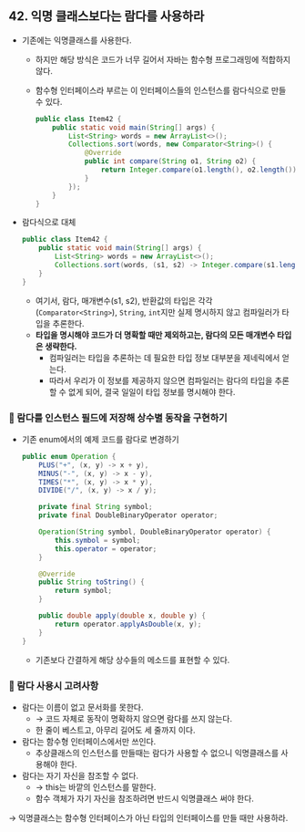 ## 42. ****익명 클래스보다는 람다를 사용하라****

- 기존에는 익명클래스를 사용한다.

  - 하지만 해당 방식은 코드가 너무 길어서 자바는 함수형 프로그래밍에 적합하지 않다.
  - 함수형 인터페이스라 부르는 이 인터페이스들의 인스턴스를 람다식으로 만들 수 있다.

    ```java
    public class Item42 {
        public static void main(String[] args) {
            List<String> words = new ArrayList<>();
            Collections.sort(words, new Comparator<String>() {
                @Override
                public int compare(String o1, String o2) {
                    return Integer.compare(o1.length(), o2.length());
                }
            });
        }
    }
    ```

- 람다식으로 대체

    ```java
    public class Item42 {
        public static void main(String[] args) {
            List<String> words = new ArrayList<>();
            Collections.sort(words, (s1, s2) -> Integer.compare(s1.length(), s2.length()));
        }
    }
    ```

  - 여기서, 람다, 매개변수(s1, s2), 반환값의 타입은 각각 (`Comparator<String>`), `String`, `int`지만 실제 명시하지 않고 컴파일러가 타입을 추론한다.
  - **타입을 명시해야 코드가 더 명확할 때만 제외하고는, 람다의 모든 매개변수 타입은 생략한다.**
    - 컴파일러는 타입을 추론하는 데 필요한 타입 정보 대부분을 제네릭에서 얻는다.
    - 따라서 우리가 이 정보를 제공하지 않으면 컴파일러는 람다의 타입을 추론할 수 없게 되어, 결국 일일이 타입 정보를 명시해야 한다.

### 💬 람다를 인스턴스 필드에 저장해 상수별 동작을 구현하기

- 기존 enum에서의 예제 코드를 람다로 변경하기

    ```java
    public enum Operation {
        PLUS("+", (x, y) -> x + y),
        MINUS("-", (x, y) -> x - y),
        TIMES("*", (x, y) -> x * y),
        DIVIDE("/", (x, y) -> x / y);
    
        private final String symbol;
        private final DoubleBinaryOperator operator;
    
        Operation(String symbol, DoubleBinaryOperator operator) {
            this.symbol = symbol;
            this.operator = operator;
        }
    
        @Override
        public String toString() {
            return symbol;
        }
    
        public double apply(double x, double y) {
            return operator.applyAsDouble(x, y);
        }
    }
    ```

  - 기존보다 간결하게 해당 상수들의 메소드를 표현할 수 있다.

### 💬 람다 사용시 고려사항

- 람다는 이름이 없고 문서화를 못한다.
  - → 코드 자체로 동작이 명확하지 않으면 람다를 쓰지 않는다.
  - 한 줄이 베스트고, 아무리 길어도 세 줄까지 이다.
- 람다는 함수형 인터페이스에서만 쓰인다.
  - 추상클래스의 인스턴스를 만들때는 람다가 사용할 수 없으니 익명클래스를 사용해야 한다.
- 람다는 자기 자신을 참조할 수 없다.
  - → this는 바깥의 인스턴스를 말한다.
  - 함수 객체가 자기 자신을 참조하려면 반드시 익명클래스 써야 한다.

→ 익명클래스는 함수형 인터페이스가 아닌 타입의 인터페이스를 만들 때만 사용하라.